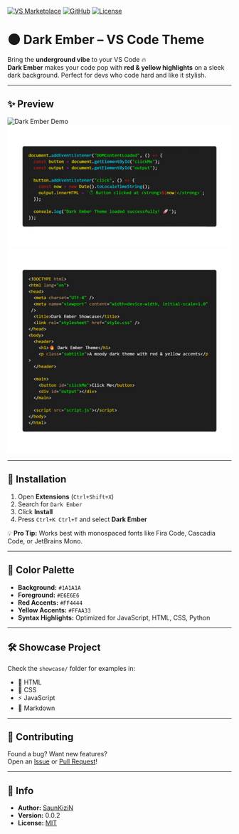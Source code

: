 [![VS Marketplace](https://img.shields.io/visual-studio-marketplace/v/SaunKiziN.dark-ember?label=Marketplace&logo=visual-studio-code)](https://marketplace.visualstudio.com/items?itemName=SaunKiziN.dark-ember)
[![GitHub](https://img.shields.io/badge/GitHub-Repository-blue?logo=github)](https://github.com/SaunKiziN/Dark-Ember-Theme)
[![License](https://img.shields.io/badge/License-MIT-green.svg)](https://github.com/SaunKiziN/Dark-Ember-Theme/blob/main/LICENSE.md)

# 🌑 Dark Ember – VS Code Theme

Bring the **underground vibe** to your VS Code 🔥  
**Dark Ember** makes your code pop with **red & yellow highlights** on a sleek dark background. Perfect for devs who code hard and like it stylish.

---

## ✨ Preview

![Dark Ember Demo](https://raw.githubusercontent.com/SaunKiziN/Dark-Ember-Theme/main/images/demo.gif)
![Dark Ember Preview](https://raw.githubusercontent.com/SaunKiziN/Dark-Ember-Theme/main/images/preview1.png)
![Dark Ember Syntax](https://raw.githubusercontent.com/SaunKiziN/Dark-Ember-Theme/main/images/preview2.png)

---

## 🚀 Installation

1. Open **Extensions** (`Ctrl+Shift+X`)
2. Search for `Dark Ember`
3. Click **Install**
4. Press `Ctrl+K Ctrl+T` and select **Dark Ember**

💡 **Pro Tip:** Works best with monospaced fonts like Fira Code, Cascadia Code, or JetBrains Mono.

---

## 🎨 Color Palette

- **Background:** `#1A1A1A`
- **Foreground:** `#E6E6E6`
- **Red Accents:** `#FF4444`
- **Yellow Accents:** `#FFAA33`
- **Syntax Highlights:** Optimized for JavaScript, HTML, CSS, Python

---

## 🛠 Showcase Project

Check the `showcase/` folder for examples in:

- 📄 HTML
- 🎨 CSS
- ⚡ JavaScript
- 📝 Markdown

---

## 📝 Contributing

Found a bug? Want new features?  
Open an [Issue](https://github.com/SaunKiziN/Dark-Ember-Theme/issues) or [Pull Request](https://github.com/SaunKiziN/Dark-Ember-Theme/pulls)!

---

## 📌 Info

- **Author:** [SaunKiziN](https://github.com/SaunKiziN)
- **Version:** 0.0.2
- **License:** [MIT](LICENSE.md)

